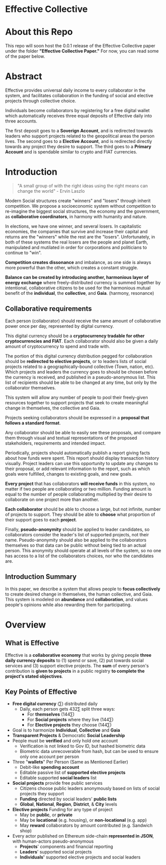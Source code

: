 # Effective Collective

# About this Repo
This repo will soon host the 0.0.1 release of the Effective Collective paper under the folder **"Effective Collective Paper."** For now, you can read some of the paper below. 

# Abstract

Effective provides universal daily income to every collaborator in the system, and facilitates collaboration in the funding of social and elective projects through collective choice. 

Individuals become collaborators by registering for a free digital wallet which automatically receives three equal deposits of Effective daily into three accounts.

The first deposit goes to a **Soverign Account**, and is redirected towards leaders who support projects related to the geopolitical areas the person lives. The second goes to a **Elective Account**, and is redirected directly towards any project they desire to support. The third goes to a **Primary Account** and is spendable similar to crypto and FIAT currencies. 

# Introduction
>"A small group of  with the right ideas using the right means can change the world"
> \- Ervin Laszlo


Modern Social structures create "winners" and "losers" through inherit competition. We propose a socioeconomic system without competition to re-imagine the biggest social structures, the economy and the government, as **collaborative coordinators**, in harmony with humanity and nature. 

In elections, we have one winner, and several losers. In capitalistic economies, the companies that survive and increase their capital and returns are the "winners" while the rest are the "losers". Unfortunately, in both of these systems the real losers are the people and planet Earth, manipulated and mutilated in order for corporations and politicians to continue to "win".

**Competition creates dissonance** and imbalance, as one side is always more powerful than the other, which creates a constant struggle. 

**Balance can be created by introducing another, harmonious layer of energy exchange** where freely-distributed currency is summed together by intentional, collaborative citizens to be used for the harmonious mutual benefit of the **individual**, the **collective**, and **Gaia**. (harmony, resonance)

## Collaborative requirements
Each person (collaborator) should receive the same amount of collaborative power once per day, represented by digital currency. 

This digital currency should be a **cryptocurrency tradable for other cryptocurrencies and FIAT**. Each collaborator should also be given a daily amount of cryptocurrency to spend and trade with.

The portion of this digital currency distribution pegged for collaboration should be **redirected to elective projects**, or to leaders lists of social projects related to a geographically-bound collective (Town, nation, etc). Which projects and leaders the currency goes to should be chosen before the currency is received, and published in a pseudo-anonymous list. This list of recipients should be able to be changed at any time, but only by the collaborator themselves. 

This system will allow any number of people to pool their freely-given resources together to support projects that seek to create meaningful change in themselves, the collective and Gaia. 

Projects seeking collaborators should be expressed in a **proposal that follows a standard format**. 

Any collaborator should be able to easily see these proposals, and compare them through visual and textual representations of the proposed stakeholders, requirements and intended impact.

Periodically, projects should automatically publish a  report giving facts about how funds were spent. This report should display transaction history visually. Project leaders can use this opportunity to update any changes to their proposal, or add relevant information to the report, such as which goals were fulfilled, changes to existing goals, and new goals. 

**Every project** that has collaborators **will receive funds** in this system, no matter if two people are collaborating or two million. Funding amount is equal to the number of people collaborating multiplied by their desire to collaborate on one project more than another. 

**Each collaborator** should be able to choose a large, but not infinite, number of projects to support. They should be able to **choose** what proportion of their support goes to each **project**.

Finally, **pseudo-anonymity** should be applied to leader candidates, so collaborators consider the leader's list of supported projects, not their name. Pseudo-anonymity should also be applied to the collaborators themselves so that data can be public without being tied to an actual person. This anonymity should operate at all levels of the system, so no one has access to a list of the collaborators choices, nor who the candidates are. 

## Introduction Summary

In this paper, we describe a system that allows people to **focus collectively** to create desired change in themselves, the human collective, and Gaia. This system is modeled on **abundance** and **collaboration**, and values people's opinions while also rewarding them for participating. 

# Overview

## What is Effective
Effective is a **collaborative economy** that works by giving people **three daily currency deposits** to (1) spend or save, (2) put towards social services and (3) support elective projects. The **sum** of every person's contribution is **given to projects** in a public registry **to complete the project's stated objectives**. 

## Key Points of Effective
- **Free digital currency** (∑) distributed daily
	- Daily, each person gets 432∑ split three ways: 
		- For **themselves** (144∑)
		- For **Social projects** where they live (144∑)
		- For **Elective projects** they choose (144∑) 
- Goal is to harmonize **Individual**, **Collective** and **Gaia**
- **Transparent Projects** & Democratic **Social Leadership** 
- People must be **verified** and only hold one account
	- Verification is not linked to Gov ID, but hashed biometric data
	- Biometric data unrecoverable from hash, but can be used to ensure only one account per person
- Three "**wallets**" Per Person (Same as Mentioned Earlier)
	- Debit-like **spending account**
	- Editable passive list of **supported elective projects**
	- Editable supported **social leaders** list
- **Social projects** provide free public services
	- Citizens choose public leaders anonymously based on lists of social projects they support
	- **Funding** directed by social leaders' **public lists**
	- **Global**, **National**, **Region**, **District**, & **City** levels
- **Elective projects** Funding for any type of project
	- May be **public**, or **private**
	- May be **locational** (e.g. housing), or **non-locational** (e.g. app)
	- May **reward** collaborators by amount contributed (e.g. Sandwich shop)
- Every actor published on Ethereum side-chain  **represented in JSON**, with human-actors pseudo-anonymous
	- **Projects**' components and financial reporting
	- **Leaders**' supported social projects
	- **Individuals'** supported elective projects and social leaders
<!--stackedit_data:
eyJoaXN0b3J5IjpbMTg3NTU1NzkzMiwtNTQxMjk3NDkyLDU3Nj
AwNTM1NiwtMTY5Nzk2Mzk3NCwxMjQ4MjAxMTg1LC0yMDk2NjY2
NTc0LC0yNTAzNjcyMzNdfQ==
-->